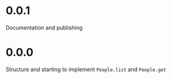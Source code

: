 # 0.0.1

Documentation and publishing

# 0.0.0

Structure and starting to implement `People.list` and `People.get`
